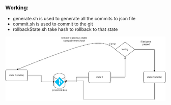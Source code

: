 ### Working:

- generate.sh is used to generate all the commits to json file
- commit.sh is used to commit to the git
- rollbackState.sh take hash to rollback to that state

<img src="./workflow.drawio.png" alt="workflow">